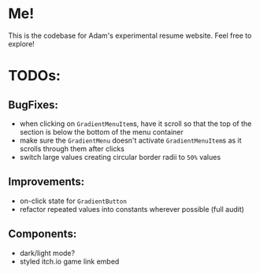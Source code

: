 # Me!

This is the codebase for Adam's experimental resume website. Feel free to explore!

# TODOs:

## BugFixes:

- when clicking on `GradientMenuItem`s, have it scroll so that the top of the section is below the bottom of the menu container
- make sure the `GradientMenu` doesn't activate `GradientMenuItem`s as it scrolls through them after clicks
- switch large values creating circular border radii to `50%` values

## Improvements:

- on-click state for `GradientButton`
- refactor repeated values into constants wherever possible (full audit)

## Components:

- dark/light mode?
- styled itch.io game link embed
